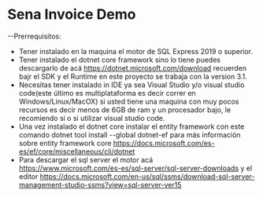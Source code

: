 # Sena Invoice Demo

--Prerrequisitos:
* Tener instalado en la maquina el motor de SQL Express 2019 o superior.
* Tener instalado el dotnet core framework sino lo tiene puedes descargarlo de acá https://dotnet.microsoft.com/download recuerden bajr el SDK y el Runtime en este proyecto se trabaja con la version 3.1.
* Necesitas tener instalado in IDE  ya sea Visual Studio y/o visual studio code(este último es multiplataforma es decir correr en Windows/Linux/MacOX) si usted tiene una maquina con muy pocos recursos es decir menos de 6GB de ram y un procesador bajo, le recomiendo si o si utilizar visual studio code.
* Una vez instalado el dotnet core  instalar el entity  framework con este comando dotnet tool install --global dotnet-ef
para más información sobre entity framework core https://docs.microsoft.com/es-es/ef/core/miscellaneous/cli/dotnet
* Para descargar el sql server el motor acá https://www.microsoft.com/es-es/sql-server/sql-server-downloads y el editor https://docs.microsoft.com/en-us/sql/ssms/download-sql-server-management-studio-ssms?view=sql-server-ver15





